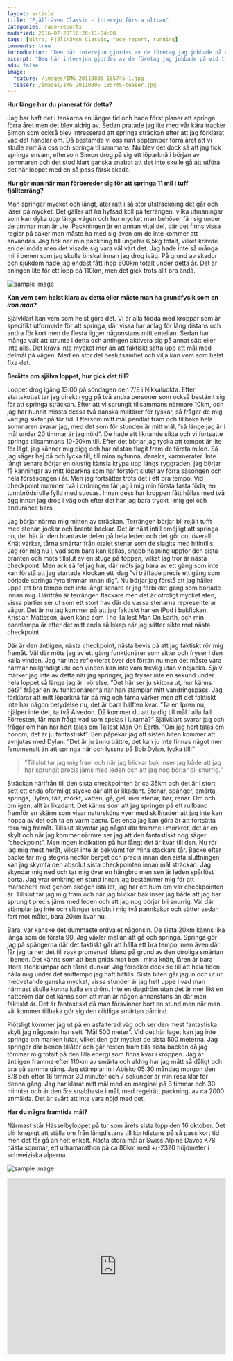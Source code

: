```yaml
---
layout: article
title: "Fjällräven Classic - intervju första ultran"
categories: race-reports
modified: 2016-07-28T16:28:11-04:00
tags: [ultra, Fjällräven Classic, race report, running]
comments: true
introduction: "Den här intervjun gjordes av de företag jag jobbade på vid tilfället. Jag hade precis gjort min första ultra och det här är mina tankar om hur det var."
excerpt: "Den här intervjun gjordes av de företag jag jobbade på vid tilfället. Jag hade precis gjort min första ultra och det här är mina tankar om hur det var."
ads: false
image:
  feature: /images/IMG_20110805_185745-1.jpg
  teaser: /images/IMG_20110805_185745-teaser.jpg
---
```


**Hur länge har du planerat för detta?**

Jag har haft det i tankarna en längre tid och hade först planer att springa förra året men det blev aldrig av. Sedan pratade jag lite med vår kära tracker Simon som också blev intresserad att springa sträckan efter att jag förklarat vad det handlar om. Då bestämde vi oss runt september förra året att vi skulle anmäla oss och springa tillsammans. Nu blev det dock så att jag fick springa ensam, eftersom Simon drog på sig ett löparknä i början av sommaren och det stod klart ganska snabbt att det inte skulle gå att utföra det här loppet med en så pass färsk skada.

**Hur gör man när man förbereder sig för att springa 11 mil i tuff fjällterräng?**

Man springer mycket och långt, äter rätt i så stor utsträckning det går och läser på mycket. Det gäller att ha hyfsad koll på terrängen, vilka utmaningar som kan dyka upp längs vägen och hur mycket man behöver få i sig under de timmar man är ute. Packningen är en annan vital del, där det finns vissa regler på saker man måste ha med sig även om de inte kommer att användas. Jag fick ner min packning till ungefär 6,5kg totalt, vilket krävde en del möda men det visade sig vara väl värt det. Jag hade inte så många mil i benen som jag skulle önskat innan jag drog iväg. På grund av skador och sjukdom hade jag endast fått ihop 600km totalt under detta år. Det är aningen lite för ett lopp på 110km, men det gick trots allt bra ändå.

![sample image](/images/IMG_20110805_185745-1.jpg "Packning")

**Kan vem som helst klara av detta eller måste man ha grundfysik som en *iron man*?**

Självklart kan vem som helst göra det. Vi är alla födda med kroppar som är specifikt utformade för att springa, där vissa har anlag för lång distans och andra för kort men de flesta ligger någonstans mitt emellan. Sedan har många valt att strunta i detta och antingen aktivera sig på annat sätt eller inte alls. Det krävs inte mycket mer än att faktiskt sätta upp ett mål med delmål på vägen. Med en stor del beslutsamhet och vilja kan vem som helst fixa det.

**Berätta om själva loppet, hur gick det till?**

Loppet drog igång 13:00 på söndagen den 7/8 i Nikkaluokta. Efter startskottet tar jag direkt rygg på två andra personer som också bestämt sig för att springa sträckan. Efter att vi sprungit tillsammans närmare 10km, och jag har hunnit missta dessa två danska militärer för tyskar, så frågar de mig vad jag siktar på för tid. Eftersom mitt mål pendlat fram och tillbaka hela sommaren svarar jag, med det som för stunden är mitt mål, ”så länge jag är i mål under 20 timmar är jag nöjd”. De hade ett liknande sikte och vi fortsatte springa tillsammans 10-20km till. Efter det börjar jag tycka att tempot är lite för lågt, jag känner mig pigg och har nästan flugit fram de första milen. Så jag säger hej då och lycka till, till mina nyfunna, danska, kammerater. Inte långt senare börjar en olustig känsla krypa upp längs ryggraden, jag börjar få känningar av mitt löparknä som har förstört slutet av förra säsongen och hela försäsongen i år. Men jag fortsätter trots det i ett bra tempo. Vid checkpoint nummer två i ordningen får jag i mig min första fasta föda, en tunnbrödsrulle fylld med suovas. Innan dess har kroppen fått hållas med två ägg innan jag drog i väg och efter det har jag bara tryckt i mig gel och endurance bars.

Jag börjar närma mig mitten av sträckan. Terrängen börjar bli rejält tufft med stenar, jockar och branta backar. Det är näst intill omöjligt att springa nu, det här är den brantaste delen på hela leden och det gör ont överallt. Knät värker, tårna smärtar från otalet stenar som de slagits med hitintills. Jag rör mig nu i, vad som bara kan kallas, snabb hasning uppför den sista branten och möts tillslut av en stuga på toppen, vilket jag tror är nästa checkpoint. Men ack så fel jag har, där möts jag bara av ett gäng som inte kan förstå att jag startade klockan ett idag ”vi träffade precis ett gäng som började springa fyra timmar innan dig”. Nu börjar jag förstå att jag håller uppe ett bra tempo och inte långt senare är jag förbi det gäng som började innan mig. Härifrån är terrängen flackare men det är otroligt mycket sten, vissa partier ser ut som ett stort hav där de vassa stenarna representerar vågor. Det är nu jag kommer på att jag faktiskt har en iPod i bakfickan. Kristian Mattsson, även känd som The Tallest Man On Earth, och min pannlampa är efter det mitt enda sällskap när jag sätter sikte mot nästa checkpoint.

Där är den äntligen, nästa checkpoint, nästa bevis på att jag faktiskt rör mig framåt. Väl där möts jag av ett gäng funktionärer som sitter och fryser i den kalla vinden. Jag har inte reflekterat över det förrän nu men det måste vara närmar nollgradigt ute och vinden kan inte vara trevlig utan vindjacka. Själv märker jag inte av detta när jag springer, jag fryser inte en sekund under hela loppet så länge jag är i rörelse. ”Det här ser ju skitbra ut, hur känns det?” frågar en av funktionärerna när han stämplar mitt vandringspass. Jag förklarar att mitt löparknä tär på mig och tårna värker men att det faktiskt inte har någon betydelse nu, det är bara hälften kvar. ”Ta en Ipren nu, hjälper inte det, ta två Alvedon. Då kommer du att ta dig till mål i alla fall. Förresten, får man fråga vad som spelas i lurarna?” Självklart svarar jag och frågar om han har hört talas om Tallest Man On Earth. ”Om jag hört talas om honom, det är ju fantastiskt”. Sen påpekar jag att sisten biten kommer att avnjutas med Dylan. ”Det är ju ännu bättre, det kan ju inte finnas något mer fenomenalt än att springa här och lyssna på Bob Dylan, lycka till!”

> ”Tillslut tar jag mig fram och när jag blickar bak inser jag både att jag har sprungit precis jäms med leden och att jag nog börjar bli snurrig.”

Sträckan härifrån till den sista checkpointen är ca 35km och det är i stort sett ett enda oformligt stycke där allt är likadant. Stenar, spänger, smärta, springa, Dylan, tält, mörkt, vatten, gå, gel, mer stenar, bar, renar. Om och om igen, allt är likadant. Det känns som att jag springer på ett rullband framför en skärm som visar natursköna vyer med skillnaden att jag inte kan hoppa av det och ta en varm bastu. Det enda jag kan göra är att fortsätta röra mig framåt. Tillslut skymtar jag något där framme i mörkret, det är en skylt och när jag kommer närmre ser jag att den fantastiskt nog säger ”checkpoint”. Men ingen indikation på hur långt det är kvar till den. Nu rör jag mig mest neråt, vilket inte är bekvämt för mina stackars tår. Backe efter backe tar mig stegvis nedför berget och precis innan den sista sluttningen kan jag skymta den absolut sista checkpointen innan mål sträckan. Jag skyndar mig ned och tar mig över en hängbro men sen är leden spårlöst borta. Jag yrar omkring en stund innan jag bestämmer mig för att marschera rakt genom skogen istället, jag har ett hum om var checkpointen är. Tillslut tar jag mig fram och när jag blickar bak inser jag både att jag har sprungit precis jäms med leden och att jag nog börjar bli snurrig. Väl där stämplar jag inte och slänger snabbt i mig två pannkakor och sätter sedan fart mot målet, bara 20km kvar nu.

Bara, var kanske det dummaste ordvalet någonsin. De sista 20km känns lika långa som de första 90. Jag växlar mellan att gå och springa. Springa gör jag på spängerna där det faktiskt går att hålla ett bra tempo, men även där får jag ta ner det till rask promenad ibland på grund av den otroliga smärtan i benen. Det känns som att ben gnids mot ben i mina knän, låren är bara stora stenklumpar och tårna dunkar. Jag försöker dock se till att hela tiden hålla mig under det snittempo jag haft hittills. Sista biten går jag in och ut ur medvetande ganska mycket, vissa stunder är jag helt uppe i vad man närmast skulle kunna kalla en dröm. Inte en dagdröm utan det är mer likt en nattdröm där det känns som att man är någon annanstans än där man faktiskt är. Det är fantastiskt då man försvinner bort en stund men när man väl kommer tillbaka gör sig den olidliga smärtan påmind.

Plötsligt kommer jag ut på en asfalterad väg och ser den mest fantastiska skylt jag någonsin har sett ”Mål 500 meter”. Vid det här laget kan jag inte springa om marken lutar, vilket den gör mycket de sista 500 meterna. Jag springer där benen tillåter och går resten fram tills sista backen då jag tömmer mig totalt på den lilla energi som finns kvar i kroppen. Jag är äntligen framme efter 110km av smärta och aldrig har jag mått så dåligt och bra på samma gång. Jag stämplar in i Abisko 05:30 måndag morgon den 8/8 och efter 16 timmar 30 minuter och 7 sekunder är min resa klar för denna gång. Jag har klarat mitt mål med en marginal på 3 timmar och 30 minuter och är den 5:e snabbaste i mål, med regelrätt packning, av ca 2000 anmälda. Det är svårt att inte vara nöjd med det.

**Har du några framtida mål?**

Närmast står Hässelbyloppet på tur som årets sista lopp den 16 oktober. Det blir knepigt att ställa om från långdistans till kortdistans på så pass kort tid men det får gå an helt enkelt. Nästa stora mål är Swiss Alpine Davos K78 nästa sommar, ett ultramarathon på ca 80km med +/-2320 höjdmeter i schweiziska alperna.

![sample image](/images/IMG_20110807_093723.jpg "Tobias Johansson")

<div class="strava-container">
<iframe height='405' width='100%' frameborder='0' allowtransparency='true' scrolling='no' src='https://www.strava.com/activities/373262446/embed/7d1f85641ff2673e9186da0578da5c8f98d9534a'></iframe>
</div>